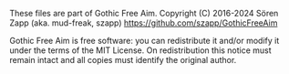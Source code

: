These files are part of Gothic Free Aim.
Copyright (C) 2016-2024  Sören Zapp (aka. mud-freak, szapp)
https://github.com/szapp/GothicFreeAim

Gothic Free Aim is free software: you can redistribute it and/or
modify it under the terms of the MIT License.
On redistribution this notice must remain intact and all copies must
identify the original author.
